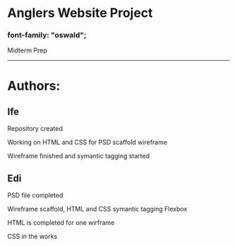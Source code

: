 # Anglers Website Project

### font-family: "oswald";

Midterm Prep

---------

# Authors:

## Ife

Repository created

Working on HTML and CSS for PSD scaffold wireframe

Wireframe finished and symantic tagging started

## Edi

PSD file completed

Wireframe scaffold, HTML and CSS symantic tagging
Flexbox 

HTML is completed for one wirframe

CSS in the works


